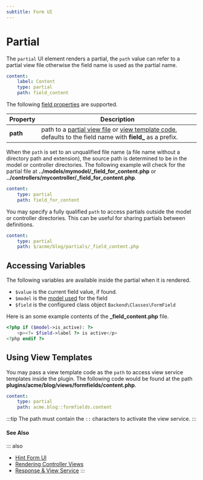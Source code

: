 ```yaml
---
subtitle: Form UI
---
```

# Partial

The `partial` UI element renders a partial, the `path` value can refer to a partial view file otherwise the field name is used as the partial name.

```yaml
content:
    label: Content
    type: partial
    path: field_content
```

The following [field properties](../form-fields.md) are supported.

Property | Description
------------- | -------------
**path** | path to a [partial view file](../../extend/system/views.md) or [view template code](../../extend/services/response-view.md), defaults to the field name with **field_** as a prefix.

When the `path` is set to an unqualified file name (a file name without a directory path and extension), the source path is determined to be in the model or controller directories. The following example will check for the partial file at **../models/mymodel/_field_for_content.php** or **../controllers/mycontroller/_field_for_content.php**.

```yaml
content:
    type: partial
    path: field_for_content
```

You may specify a fully qualified `path` to access partials outside the model or controller directories. This can be useful for sharing partials between definitions.

```yaml
content:
    type: partial
    path: $/acme/blog/partials/_field_content.php
```

## Accessing Variables

The following variables are available inside the partial when it is rendered.

- `$value` is the current field value, if found.
- `$model` is the [model used](../../extend/system/models.md) for the field
- `$field` is the configured class object `Backend\Classes\FormField`

Here is an some example contents of the **_field_content.php** file.

```php
<?php if ($model->is_active): ?>
    <p><?= $field->label ?> is active</p>
<?php endif ?>
```

## Using View Templates

You may pass a view template code as the `path` to access view service templates inside the plugin. The following code would be found at the path **plugins/acme/blog/views/formfields/content.php**.

```yaml
content:
    type: partial
    path: acme.blog::formfields.content
```

:::tip
The path must contain the `::` characters to activate the view service.
:::

#### See Also

::: also
* [Hint Form UI](./ui-hint.md)
* [Rendering Controller Views](../../extend/system/views.md)
* [Response & View Service](../../extend/services/response-view.md)
:::
